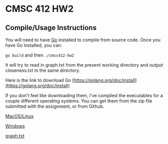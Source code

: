 # CMSC 412 HW2

## Compile/Usage Instructions

You will need to have [Go](https://golang.org) installed to compile from source code.
Once you have Go installed, you can:

`go build`
and then
`./cmsc412-hw2`

It will try to read in graph.txt from the present working directory and output closeness.txt in the same directory.

Here is the link to download Go
[https://golang.org/doc/install](https://golang.org/doc/install)

If you don't feel like downloading them, I've compiled the executables for a couple different operating systems. You can get them from the zip file submitted with the assignment, or from Github.

[MacOS/Linux](https://github.com/briansimoni/cmsc412-hw2/raw/master/cmsc412-hw2)

[Windows](https://github.com/briansimoni/cmsc412-hw2/raw/master/cmsc412-hw2.exe)

[graph.txt](https://github.com/briansimoni/cmsc412-hw2/raw/master/graph.txt)

